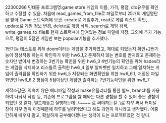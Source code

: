 22300266 민태홍
프로그램명:game store
게임의 이름, 가격, 평점, dlc유무를 확인하고 수정할 수 있음.
처음에 read_games_from_file로 파일로부터 25개의 게임명단을 받아 Game 스트럭쳐에 보관. create로 게임추가, read로 게임 리스트 확인, update로 게임 정보 변경, delete로 게임 삭제, search로 게임 검색, write_games_to_file로 현재 스트럭쳐에 담겨있는 정보 파일에 저장. 그외에 추가 기능으로, 평점이 5점인 게임만 보는 popular기능을 추가했다.

1번기능 테스트를 위해 doom이라는 게임을 추가하였고, 제대로 되었는지 확인+2번기능이 정상작동 하는지 확인하기 위한 hw6_1,2
존재하지 않는 번호를 받지않고 존재하는 숫자만 받아서 변경하는 3번기능 확인을 위한 hw6_3
4번기능의 확인을 위해 hades라는 게임을 삭제하고 리스틀르 출력한 hw6_4
일부 알파벳만 일치하고 그에 일치하는 게임이 출력됨을 확인하기 위한 hw6_5
저장되는 화면확인을 위한 hw6_6.1, 저장된 파일 화면인 hw6_6.2
평점이 5점이상인 게임만 출력하는 7번기능확인을 위한 hw6_7

제작소감문: 익숙치 않은 헤더파일 작성과 make유틸리티를 통한 빌드, branch를 사용하여 나눠서 작업 등, 기존에 프로그램을 짤 때와는 다른 경험을 할 수 있어 좋은 경험이 되었던 것 같다. 빌드해놓고 실행하는데 ./~~~~ 로 써야하는걸 .\로 자꾸 써서 터미널 창이 자꾸 멈춰 이것때문에 하루를 날려먹었다고 해도 과언이 아니라고 생각했다. 어중간하게 배우지 말고, 확실하게 공부해야겠다는 생각이 드는 프로젝트였던 것 같다.